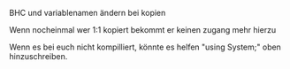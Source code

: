 BHC und variablenamen ändern bei kopien


Wenn nocheinmal wer 1:1 kopiert bekommt er keinen zugang mehr hierzu

Wenn es bei euch nicht kompilliert, könnte es helfen "using System;" oben hinzuschreiben.
